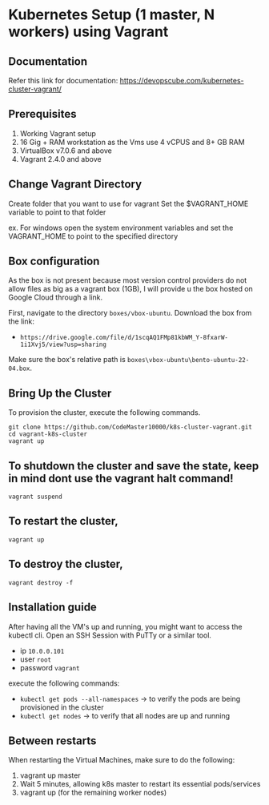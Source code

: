 # Kubernetes Setup (1 master, N workers) using Vagrant

## Documentation

Refer this link for documentation: https://devopscube.com/kubernetes-cluster-vagrant/

## Prerequisites

1. Working Vagrant setup
2. 16 Gig + RAM workstation as the Vms use 4 vCPUS and 8+ GB RAM
3. VirtualBox v7.0.6 and above
4. Vagrant 2.4.0 and above

## Change Vagrant Directory

Create folder that you want to use for vagrant
Set the $VAGRANT_HOME variable to point to that folder

ex. For windows open the system environment variables and set the VAGRANT_HOME to point to the specified directory

## Box configuration

As the box is not present because most version control providers do not allow files as big as a vagrant box (1GB),
I will provide u the box hosted on Google Cloud through a link.

First, navigate to the directory `boxes/vbox-ubuntu`.
Download the box from the link:

- `https://drive.google.com/file/d/1scqAQ1FMp81kbWM_Y-8fxarW-1i1Xvj5/view?usp=sharing`

Make sure the box's relative path is `boxes\vbox-ubuntu\bento-ubuntu-22-04.box`.

## Bring Up the Cluster

To provision the cluster, execute the following commands.

```shell
git clone https://github.com/CodeMaster10000/k8s-cluster-vagrant.git
cd vagrant-k8s-cluster
vagrant up
```
## To shutdown the cluster and save the state, keep in mind dont use the vagrant halt command!

```shell
vagrant suspend
```

## To restart the cluster,

```shell
vagrant up
```

## To destroy the cluster,

```shell
vagrant destroy -f
```

## Installation guide

After having all the VM's up and running, you might want to access the kubectl cli.
Open an SSH Session with PuTTy or a similar tool.
- ip `10.0.0.101`
- user `root`
- password `vagrant`

execute the following commands:

- `kubectl get pods --all-namespaces` -> to verify the pods are being provisioned in the cluster
- `kubectl get nodes` -> to verify that all nodes are up and running

## Between restarts

When restarting the Virtual Machines, make sure to do the following:

1. vagrant up master
2. Wait 5 minutes, allowing k8s master to restart its essential pods/services
3. vagrant up (for the remaining worker nodes)  
